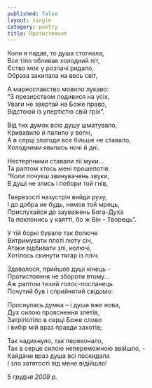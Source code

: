 ```yaml
---
published: false
layout: single
category: poetry
title: Протистояння
---
```

Коли я падав, то душа стогнала,  
Все тіло обливав холодний піт,  
Єство моє у розпачі ридало,  
Образа закипала на весь світ,  

А марнославство мовило лукаво:  
“З презирством подивися на усіх,  
Уваги не звертай на Боже право,  
Відстоюй із упертістю свій гріх”.  

Від тих думок всю душу шматувало,  
Кривавило й палило у вогні,  
А в серці злагоди все більше не ставало,  
Холодними явились ночі й дні.  

Нестерпними ставали тії муки...  
Та раптом хтось мені прошепотів:  
“Коли почуєш звинувачень звуки,  
В душі не злись і побори той гнів,  

Тверезості назустріч вийди руху,  
І до добра не будь, немов той мрець,  
Прислухайся до зауважень Бога-Духа  
Та поклонись у каятті, бо ж Він – Творець”.  

У тій борні бувало так болюче  
Витримувати плоті люту січ,  
Атаки відбивати злі, колючі,  
Хотілось скинути тягар із пліч.  

Здавалося, прийшов душі кінець -  
Протистояння не збороти втому...  
Аж раптом тихий голос-посланець  
Почутий був і сприйнятий свідомо:  

Проснулась думка – і душа вже нова,  
Дух силою прояснення злетів,  
Затріпотіло в серці Боже слово  
І вибір мій враз правди захотів;  

Так надихнуло, так переконало,  
Так в серце силою непереможною ввійшло, -  
Кайдани враз душа всі поскидала  
І зло затятості від мене відійшло!  

*5 грудня 2009 р.*